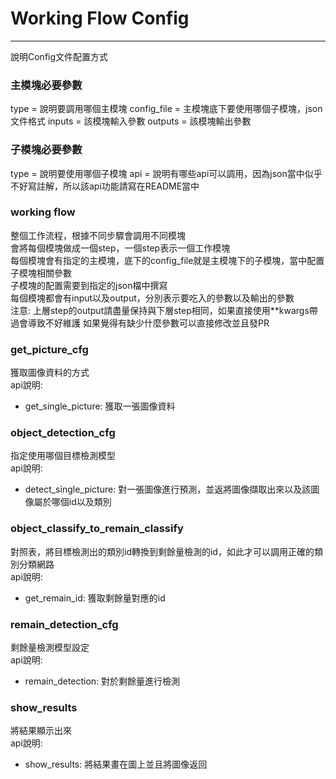 # Working Flow Config

---
說明Config文件配置方式

### 主模塊必要參數
type = 說明要調用哪個主模塊
config_file = 主模塊底下要使用哪個子模塊，json文件格式
inputs = 該模塊輸入參數
outputs = 該模塊輸出參數

### 子模塊必要參數
type = 說明要使用哪個子模塊
api = 說明有哪些api可以調用，因為json當中似乎不好寫註解，所以該api功能請寫在README當中

### working flow
整個工作流程，根據不同步驟會調用不同模塊\
會將每個模塊做成一個step，一個step表示一個工作模塊\
每個模塊會有指定的主模塊，底下的config_file就是主模塊下的子模塊，當中配置子模塊相關參數\
子模塊的配置需要到指定的json檔中撰寫\
每個模塊都會有input以及output，分別表示要吃入的參數以及輸出的參數\
注意: 上層step的output請盡量保持與下層step相同，如果直接使用**kwargs帶過會導致不好維護
如果覺得有缺少什麼參數可以直接修改並且發PR

### get_picture_cfg
獲取圖像資料的方式\
api說明:
- get_single_picture: 獲取一張圖像資料

### object_detection_cfg
指定使用哪個目標檢測模型\
api說明:
- detect_single_picture: 對一張圖像進行預測，並返將圖像擷取出來以及該圖像屬於哪個id以及類別

### object_classify_to_remain_classify
對照表，將目標檢測出的類別id轉換到剩餘量檢測的id，如此才可以調用正確的類別分類網路\
api說明:
- get_remain_id: 獲取剩餘量對應的id

### remain_detection_cfg
剩餘量檢測模型設定\
api說明:
- remain_detection: 對於剩餘量進行檢測

### show_results
將結果顯示出來\
api說明:
- show_results: 將結果畫在圖上並且將圖像返回
